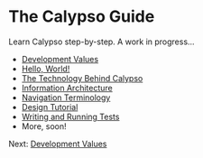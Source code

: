 # The Calypso Guide

Learn Calypso step-by-step. A work in progress…

- [Development Values](0-values.md)
- [Hello, World!](hello-world.md)
- [The Technology Behind Calypso](tech-behind-calypso.md)
- [Information Architecture](information-architecture.md)
- [Navigation Terminology](navigation-terminology.md)
- [Design Tutorial](design-tutorial.md)
- [Writing and Running Tests](../testing/index.md)
- More, soon!

Next: [Development Values](0-values.md)

